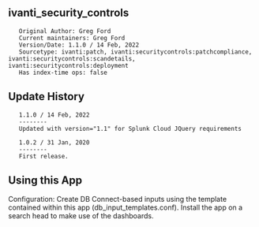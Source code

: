 ivanti_security_controls
----------------------------

       Original Author: Greg Ford
       Current maintainers: Greg Ford
       Version/Date: 1.1.0 / 14 Feb, 2022
       Sourcetype: ivanti:patch, ivanti:securitycontrols:patchcompliance, ivanti:securitycontrols:scandetails, ivanti:securitycontrols:deployment
       Has index-time ops: false

Update History
----------------------------
       1.1.0 / 14 Feb, 2022
       --------
       Updated with version="1.1" for Splunk Cloud JQuery requirements

       1.0.2 / 31 Jan, 2020
       --------
       First release.

Using this App
----------------------------
Configuration: Create DB Connect-based inputs using the template contained within this app (db_input_templates.conf). Install the app on a search head to make use of the dashboards.

